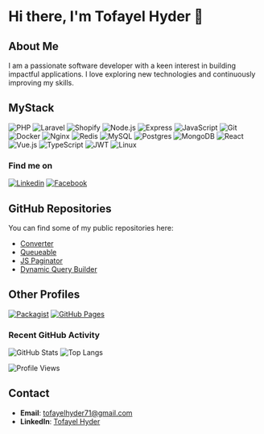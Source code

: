 # Hi there, I'm Tofayel Hyder 👋

## About Me
I am a passionate software developer with a keen interest in building impactful applications. I love exploring new technologies and continuously improving my skills.

## MyStack
![PHP](https://img.shields.io/badge/php-%23777BB4.svg?style=for-the-badge&logo=php&logoColor=white)
![Laravel](https://img.shields.io/badge/laravel-%23FF2D20.svg?style=for-the-badge&logo=laravel&logoColor=white)
![Shopify](https://img.shields.io/badge/shopify-%238DB543.svg?style=for-the-badge&logo=shopify&logoColor=white)
![Node.js](https://img.shields.io/badge/node.js-6DA55F?style=for-the-badge&logo=node.js&logoColor=white)
![Express](https://img.shields.io/badge/express-%23404d59.svg?style=for-the-badge)
![JavaScript](https://img.shields.io/badge/javascript-%23323330.svg?style=for-the-badge&logo=javascript&logoColor=%23F7DF1E)
![Git](https://img.shields.io/badge/git-F05032.svg?style=for-the-badge&logo=git&logoColor=white)
![Docker](https://img.shields.io/badge/docker-%230db7ed.svg?style=for-the-badge&logo=docker&logoColor=white)
![Nginx](https://img.shields.io/badge/nginx-%23009639.svg?style=for-the-badge&logo=nginx&logoColor=white)
![Redis](https://img.shields.io/badge/redis-%23DD0031.svg?style=for-the-badge&logo=redis&logoColor=white)
![MySQL](https://img.shields.io/badge/mysql-%2300f.svg?style=for-the-badge&logo=mysql&logoColor=white)
![Postgres](https://img.shields.io/badge/postgres-%23316192.svg?style=for-the-badge&logo=postgresql&logoColor=white)
![MongoDB](https://img.shields.io/badge/mongodb-%234ea94b.svg?style=for-the-badge&logo=mongodb&logoColor=white)
![React](https://img.shields.io/badge/react-%2320232a.svg?style=for-the-badge&logo=react&logoColor=%2361DAFB)
![Vue.js](https://img.shields.io/badge/vue.js-%2335495e.svg?style=for-the-badge&logo=vue.js&logoColor=%234FC08D)
![TypeScript](https://img.shields.io/badge/typescript-%232E78C7.svg?style=for-the-badge&logo=typescript&logoColor=white)
![JWT](https://img.shields.io/badge/JWT-black?style=for-the-badge&logo=JSON%20web%20tokens)
![Linux](https://img.shields.io/badge/Linux-FCC624?style=for-the-badge&logo=linux&logoColor=black)

### Find me on
[![Linkedin](https://img.shields.io/badge/LinkedIn-0077B5?style=flat-square&logo=linkedin&logoColor=white)](https://www.linkedin.com/in/tofayelhyder/) 
[![Facebook](https://img.shields.io/badge/Facebook-1877F2?style=flat-square&logo=facebook&logoColor=white)](https://www.facebook.com/tofayelhyder)

## GitHub Repositories

You can find some of my public repositories here:

- [Converter](https://github.com/abhihyder/converter)
- [Queueable](https://github.com/abhihyder/queueable)
- [JS Paginator](https://github.com/abhihyder/js-paginator)
- [Dynamic Query Builder](https://github.com/abhihyder/dynamic-query-builde)

## Other Profiles
[![Packagist](https://img.shields.io/badge/Packagist-F28D1A?style=flat-square&logo=packagist&logoColor=white)](https://packagist.org/packages/hyder)
[![GitHub Pages](https://img.shields.io/badge/GitHub_Pages-222222?style=flat-square&logo=github&logoColor=white)](https://abhihyder.github.io/portfolio)

### Recent GitHub Activity
![GitHub Stats](https://github-readme-stats.vercel.app/api?username=abhihyder&show_icons=true&theme=radical)
![Top Langs](https://github-readme-stats.vercel.app/api/top-langs/?username=abhihyder&layout=compact&theme=radical)

![Profile Views](https://komarev.com/ghpvc/?username=abhihyder&style=flat-square)

## Contact
- **Email**: [tofayelhyder71@gmail.com](mailto:tofayelhyder71@gmail.com)
- **LinkedIn**: [Tofayel Hyder](https://linkedin.com/in/tofayelhyder)
